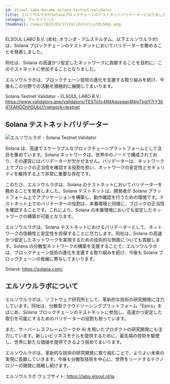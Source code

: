```yaml
---
id: elsoul-labo-became-solana-testnet-validator
title: エルソウルラボがSolanaブロックチェーンのテストネットバリデーターになりました
category: プレスリリース
thumbnail: /news/2023/03/17/ValidatorListELSOUL.png
---
```


ELSOUL LABO B.V. (本社: オランダ・アムステルダム、以下エルソウルラボ)は、Solana
ブロックチェーンのテストネットにおいてバリデーターを務めることを発表しました。

同社は、Solana
の高速かつ安定したネットワークに貢献することを目的に、このテストネットに参加することとなりました。

エルソウルラボは、ブロックチェーン技術の進化を支援する取り組みを続け、今後もこの分野での活動を積極的に展開してまいります。

Solana Testnet Validator - ELSOUL LABO B.V.:
https://www.validators.app/validators/TESTo1c4tMAqssgwi4Nm7xgiY7rY3h41XAHDDnhSUbU?network=testnet

## Solana テストネットバリデーター

![エルソウルラボ - Solana Testnet Validator](/news/2023/03/17/ValidatorDetailELSOUL.png)

Solana
は、高速でスケーラブルなブロックチェーンプラットフォームとして注目を集めています。Solana
ネットワークは、世界中のノードで構成されており、その運営にはバリデーターが欠かせません。バリデーターは、ネットワーク上でブロックの正当性を確認する役割を担い、ネットワークの安定性とセキュリティを維持する上で非常に重要な存在です。

このたび、エルソウルラボは、Solana
のテストネットにおいてバリデーターを務めることを発表しました。Solana
テストネットは、開発者が Solana
プラットフォーム上でアプリケーションを構築し、動作確認を行うための環境です。テストネット上でのバリデーターの役割は、本番環境と同様に、ブロックの正当性を確認することです。これにより、Solana
の本番環境においても安定したネットワークの構築が可能となります。

エルソウルラボは、Solana
テストネットにおけるバリデーターとして、ネットワークの信頼性と安定性を担保することに尽力します。同社は、Solana
の高速かつ安定したネットワークを実現するための技術的な側面についても貢献します。Solana
の分散型ネットワークの構築を支援することで、エルソウルラボは、ブロックチェーン技術の進化を支援する取り組みを続け、今後も
Solana ブロックチェーンの発展に寄与してまいります。

Solana: https://solana.com/

## エルソウルラボについて

エルソウルラボは、ソフトウェア研究所として、革新的な技術の研究開発に注力しています。同社は、分散型クラウドソーシングプラットフォーム「Epics」をはじめ、Solana
ブロックチェーンのテストネットに参加し、高速かつ安定した取引を可能にするためのバリデーターの役割も担っています。

また、サーバーレスフレームワークや AI
を用いたプロダクトの研究開発にも注力しています。新しいビジネスモデルを提供するために、最先端の技術を駆使し、世界に新たな価値を提供できるよう努めてまいります。

エルソウルラボは、革新的な技術の研究開発に取り組むことで、よりよい未来の実現に貢献していきます。今後も分散型技術を中心に、世界をリードするテクノロジーの開発に挑戦し続けます。

エルソウルラボ ウェブサイト: https://labo.elsoul.nl/ja
